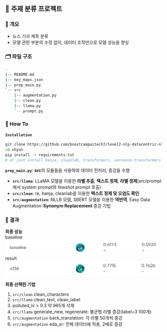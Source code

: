 ## 📰 주제 분류 프로젝트
### 🌈 개요
- 뉴스 기사 제목 분류  
- 모델 관련 부분의 수정 없이, 데이터 조작만으로 모델 성능을 향상

### 🗂️ 파일 구조
```bash
.
|-- README.md
|-- key_maps.json
|-- prep_main.py
`-- src
    |-- augmentation.py
    |-- clean.py
    |-- llama.py
    `-- prompt.py
```

### 📝 How To
**`Installation`**  
```bash
git clone https://github.com/boostcampaitech7/level2-nlp-datacentric-nlp-06
cd shyun
pip install -r requirements.txt
# or just install hanja, cleanlab, transformers, sentence-transformers
```

**`prep_main.py`**: **src**의 모듈들을 사용하여 데이터 전처리, 증강을 수행  
- **`src/llama`**: LLaMA 모델을 이용한 **라벨 추출**, **텍스트 정제**, **라벨 정제**(src/prompt에서 system prompt와 fewshot prompt 호출)  
- **`src/clean`**: re, hanja, cleanlab을 이용한 **텍스트 정제 및 오염도 확인**  
- **`src/augmentation`**: NLLB 모델, SBERT 모델을 이용한 **역번역**, Easy Data Augmentation-**Synonym Replacement** 증강 기법  

### 🚀 결과
**최종 성능**  
baseline  
<img src='./assets/baseline.png' width='500' height='48'>  
result
<img src='./assets/final.png' width='500' height='48'>  

**최종 선택한 기법**  
1. `src/clean` clean_characters  
2. `src/llama` clean_text, clean_label  
3. polluted_lv > 0.3 약 965개 삭제  
4. `src/llama` generate_new, regenerate: 불균형 라벨 증강(label=3 100개)  
5. `src/augmentation` back_translation: 각 라벨 50개씩 증강  
6. `src/augmentation` eda_sr: 전체 데이터에 적용, 2배로 증강  